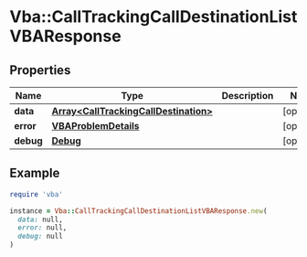 # Vba::CallTrackingCallDestinationListVBAResponse

## Properties

| Name | Type | Description | Notes |
| ---- | ---- | ----------- | ----- |
| **data** | [**Array&lt;CallTrackingCallDestination&gt;**](CallTrackingCallDestination.md) |  | [optional] |
| **error** | [**VBAProblemDetails**](VBAProblemDetails.md) |  | [optional] |
| **debug** | [**Debug**](Debug.md) |  | [optional] |

## Example

```ruby
require 'vba'

instance = Vba::CallTrackingCallDestinationListVBAResponse.new(
  data: null,
  error: null,
  debug: null
)
```

